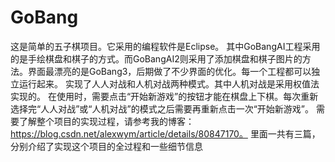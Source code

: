 # GoBang
这是简单的五子棋项目。它采用的编程软件是Eclipse。
其中GoBangAI工程采用的是手绘棋盘和棋子的方式。而GoBangAI2则采用了添加棋盘和棋子图片的方法。界面最漂亮的是GoBang3，后期做了不少界面的优化。每一个工程都可以独立运行起来。
实现了人人对战和人机对战两种模式。其中人机对战是采用权值法实现的。
在使用时，需要点击“开始新游戏”的按钮才能在棋盘上下棋。每次重新选择完“人人对战”或“人机对战”的模式之后需要再重新点击一次“开始新游戏”。
需要了解整个项目的实现过程，请参考我的博客：https://blog.csdn.net/alexwym/article/details/80847170。
里面一共有三篇，分别介绍了实现这个项目的全过程和一些细节信息
